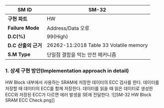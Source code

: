 
| **SM ID**          | SM-32                                  |
| ------------------ | -------------------------------------- |
| **구현 파트**          | HW                                     |
| **Failure Mode**   | Address/Data 오류                        |
| **D.C(%)**         | 99(High)                               |
| **D.C** **산출의 근거** | 26262-11:2018 Table 33 Volatile memory |
| **S.M Type**       | 단일점 결함을 막는 안전 메커니즘                     |
### 1. 상세 구현 방안(Implementation approach in detail)
HW Block 내부에서 사용하는 SRAM에 저장한 데이터의 ECC 검사를 한다. 데이터를 저장할 때 데이터의 ECC를 함께 저장한다. 데이터를 읽을 때 읽은 데이터로 생성한 ECC와 저장된 ECC가 다르면 에러 발생을 SE에 전달한다.
![[SM-32 HW Block SRAM ECC Check.png]]